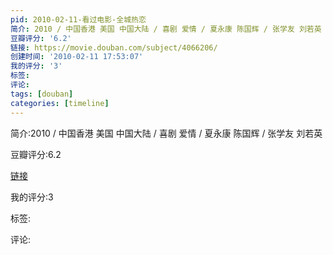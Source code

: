 ```yaml
---
pid: 2010-02-11-看过电影-全城热恋
简介: 2010 / 中国香港 美国 中国大陆 / 喜剧 爱情 / 夏永康 陈国辉 / 张学友 刘若英
豆瓣评分: '6.2'
链接: https://movie.douban.com/subject/4066206/
创建时间: '2010-02-11 17:53:07'
我的评分: '3'
标签:
评论:
tags: [douban]
categories: [timeline]
---
```

简介:2010 / 中国香港 美国 中国大陆 / 喜剧 爱情 / 夏永康 陈国辉 / 张学友 刘若英

豆瓣评分:6.2

[链接](https://movie.douban.com/subject/4066206/)

我的评分:3

标签:

评论:

